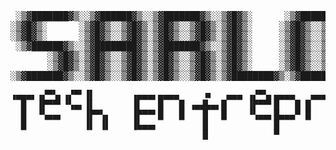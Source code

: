 <center>
<pre> ░▒▓███████▓▒░░▒▓██████▓▒░░▒▓███████▓▒░░▒▓█▓▒░      ░▒▓██████▓▒░  
░▒▓█▓▒░      ░▒▓█▓▒░░▒▓█▓▒░▒▓█▓▒░░▒▓█▓▒░▒▓█▓▒░     ░▒▓█▓▒░░▒▓█▓▒░ 
░▒▓█▓▒░      ░▒▓█▓▒░░▒▓█▓▒░▒▓█▓▒░░▒▓█▓▒░▒▓█▓▒░     ░▒▓█▓▒░░▒▓█▓▒░ 
 ░▒▓██████▓▒░░▒▓████████▓▒░▒▓███████▓▒░░▒▓█▓▒░     ░▒▓█▓▒░░▒▓█▓▒░ 
       ░▒▓█▓▒░▒▓█▓▒░░▒▓█▓▒░▒▓█▓▒░░▒▓█▓▒░▒▓█▓▒░     ░▒▓█▓▒░░▒▓█▓▒░ 
       ░▒▓█▓▒░▒▓█▓▒░░▒▓█▓▒░▒▓█▓▒░░▒▓█▓▒░▒▓█▓▒░     ░▒▓█▓▒░░▒▓█▓▒░ 
░▒▓███████▓▒░░▒▓█▓▒░░▒▓█▓▒░▒▓█▓▒░░▒▓█▓▒░▒▓████████▓▒░▒▓██████▓▒░  
</pre>
<pre>▗▄▄▄▖▗▞▀▚▖▗▞▀▘▐▌       ▗▄▄▄▖▄▄▄▄     ■   ▄▄▄ ▗▞▀▚▖▄▄▄▄   ▄▄▄ ▗▞▀▚▖▄▄▄▄  ▗▞▀▚▖█  ▐▌ ▄▄▄ 
  █  ▐▛▀▀▘▝▚▄▖▐▌       ▐▌   █   █ ▗▄▟▙▄▖█    ▐▛▀▀▘█   █ █    ▐▛▀▀▘█   █ ▐▛▀▀▘▀▄▄▞▘█    
  █  ▝▚▄▄▖    ▐▛▀▚▖    ▐▛▀▀▘█   █   ▐▌  █    ▝▚▄▄▖█▄▄▄▀ █    ▝▚▄▄▖█   █ ▝▚▄▄▖     █    
  █           ▐▌ ▐▌    ▐▙▄▄▖        ▐▌            █                                    
                                    ▐▌            ▀                                    
</pre>                                                                  
</center>
